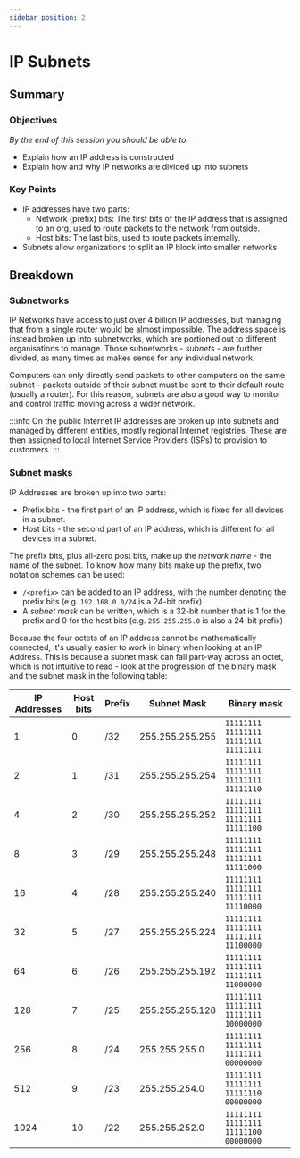 ```yaml
---
sidebar_position: 2
---
```


# IP Subnets

## Summary

### Objectives

*By the end of this session you should be able to:*

* Explain how an IP address is constructed
* Explain how and why IP networks are divided up into subnets

### Key Points

* IP addresses have two parts:
  * Network (prefix) bits: The first bits of the IP address that is assigned to an org, used to route packets to the network from outside.
  * Host bits: The last bits, used to route packets internally.
* Subnets allow organizations to split an IP block into smaller networks

## Breakdown

### Subnetworks

IP Networks have access to just over 4 billion IP addresses, but managing that from a single router would be almost impossible. The address space is instead broken up into subnetworks, which are portioned out to different organisations to manage. Those subnetworks - *subnets* - are further divided, as many times as makes sense for any individual network.

Computers can only directly send packets to other computers on the same subnet - packets outside of their subnet must be sent to their default route (usually a router). For this reason, subnets are also a good way to monitor and control traffic moving across a wider network.

:::info
On the public Internet IP addresses are broken up into subnets and managed by different entities, mostly regional Internet registries. These are then assigned to local Internet Service Providers (ISPs) to provision to customers.
:::

### Subnet masks

IP Addresses are broken up into two parts:

* Prefix bits - the first part of an IP address, which is fixed for all devices in a subnet.
* Host bits - the second part of an IP address, which is different for all devices in a subnet.

The prefix bits, plus all-zero post bits, make up the *network name* - the name of the subnet. To know how many bits make up the prefix, two notation schemes can be used:

* `/<prefix>` can be added to an IP address, with the number denoting the prefix bits (e.g. `192.168.0.0/24` is a 24-bit prefix)
* A *subnet mask* can be written, which is a 32-bit number that is 1 for the prefix and 0 for the host bits (e.g. `255.255.255.0` is also a 24-bit prefix)

Because the four octets of an IP address cannot be mathematically connected, it's usually easier to work in binary when looking at an IP Address. This is because a subnet mask can fall part-way across an octet, which is not intuitive to read - look at the progression of the binary mask and the subnet mask in the following table:

| IP Addresses | Host bits | Prefix |     Subnet Mask |                           Binary mask |
|--------------|-----------|--------|-----------------|---------------------------------------|
|            1 |        0  |    /32 | 255.255.255.255 | `11111111 11111111 11111111 11111111` |
|            2 |        1  |    /31 | 255.255.255.254 | `11111111 11111111 11111111 11111110` |
|            4 |        2  |    /30 | 255.255.255.252 | `11111111 11111111 11111111 11111100` |
|            8 |        3  |    /29 | 255.255.255.248 | `11111111 11111111 11111111 11111000` |
|           16 |        4  |    /28 | 255.255.255.240 | `11111111 11111111 11111111 11110000` |
|           32 |        5  |    /27 | 255.255.255.224 | `11111111 11111111 11111111 11100000` |
|           64 |        6  |    /26 | 255.255.255.192 | `11111111 11111111 11111111 11000000` |
|          128 |        7  |    /25 | 255.255.255.128 | `11111111 11111111 11111111 10000000` |
|          256 |        8  |    /24 | 255.255.255.0   | `11111111 11111111 11111111 00000000` |
|          512 |        9  |    /23 | 255.255.254.0   | `11111111 11111111 11111110 00000000` |
|         1024 |        10 |    /22 | 255.255.252.0   | `11111111 11111111 11111100 00000000` |
